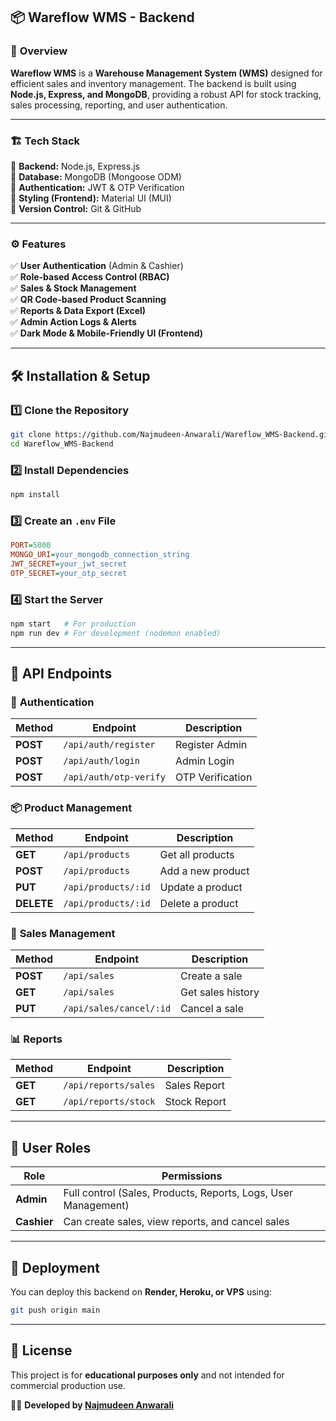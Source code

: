 
## 📦 **Wareflow WMS - Backend**  

### 🚀 **Overview**  
**Wareflow WMS** is a **Warehouse Management System (WMS)** designed for efficient sales and inventory management. The backend is built using **Node.js, Express, and MongoDB**, providing a robust API for stock tracking, sales processing, reporting, and user authentication.  

---

### 🏗️ **Tech Stack**  
🔹 **Backend:** Node.js, Express.js  
🔹 **Database:** MongoDB (Mongoose ODM)  
🔹 **Authentication:** JWT & OTP Verification  
🔹 **Styling (Frontend):** Material UI (MUI)  
🔹 **Version Control:** Git & GitHub  

---

### ⚙️ **Features**  
✅ **User Authentication** (Admin & Cashier)  
✅ **Role-based Access Control (RBAC)**  
✅ **Sales & Stock Management**  
✅ **QR Code-based Product Scanning**  
✅ **Reports & Data Export (Excel)**  
✅ **Admin Action Logs & Alerts**  
✅ **Dark Mode & Mobile-Friendly UI (Frontend)**  

---

## 🛠️ **Installation & Setup**  

### 1️⃣ **Clone the Repository**  
```sh
git clone https://github.com/Najmudeen-Anwarali/Wareflow_WMS-Backend.git
cd Wareflow_WMS-Backend
```

### 2️⃣ **Install Dependencies**  
```sh
npm install
```

### 3️⃣ **Create an `.env` File**  
```ini
PORT=5000
MONGO_URI=your_mongodb_connection_string
JWT_SECRET=your_jwt_secret
OTP_SECRET=your_otp_secret
```

### 4️⃣ **Start the Server**  
```sh
npm start   # For production
npm run dev # For development (nodemon enabled)
```

---

## 📌 **API Endpoints**  

### 🔑 **Authentication**  
| Method  | Endpoint               | Description        |  
|---------|------------------------|--------------------|  
| **POST** | `/api/auth/register`   | Register Admin    |  
| **POST** | `/api/auth/login`      | Admin Login       |  
| **POST** | `/api/auth/otp-verify` | OTP Verification  |  

### 📦 **Product Management**  
| Method  | Endpoint                 | Description        |  
|---------|--------------------------|--------------------|  
| **GET**  | `/api/products`          | Get all products  |  
| **POST** | `/api/products`          | Add a new product |  
| **PUT**  | `/api/products/:id`      | Update a product  |  
| **DELETE** | `/api/products/:id`    | Delete a product  |  

### 🛒 **Sales Management**  
| Method  | Endpoint                  | Description        |  
|---------|---------------------------|--------------------|  
| **POST** | `/api/sales`              | Create a sale     |  
| **GET**  | `/api/sales`              | Get sales history |  
| **PUT**  | `/api/sales/cancel/:id`   | Cancel a sale     |  

### 📊 **Reports**  
| Method  | Endpoint              | Description      |  
|---------|----------------------|----------------|  
| **GET**  | `/api/reports/sales` | Sales Report   |  
| **GET**  | `/api/reports/stock` | Stock Report   |  

---

## 🔐 **User Roles**  

| Role     | Permissions |  
|----------|--------------------------------------------|  
| **Admin**  | Full control (Sales, Products, Reports, Logs, User Management) |  
| **Cashier** | Can create sales, view reports, and cancel sales |  

---

## 🚀 **Deployment**  
You can deploy this backend on **Render, Heroku, or VPS** using:  
```sh
git push origin main
```
---

## 📝 **License**  
This project is for **educational purposes only** and not intended for commercial production use.  

👨‍💻 **Developed by [Najmudeen Anwarali](https://github.com/Najmudeen-Anwarali)**  
